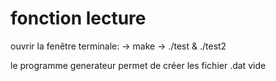 # fonction lecture

ouvrir la fenêtre terminale:
-> make
-> ./test & ./test2

le programme generateur permet de créer les fichier .dat vide

